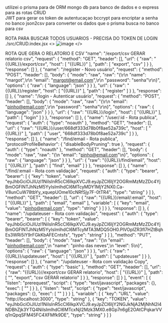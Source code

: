 utilizei o prisma para de ORM 
mongo db para banco de dados
e o express para as rotas CRUD  
JWT para gerar os token de autentucaçao
bccrypt para encriptar a senha no banco
json2csv para converter os dados que o prisma busca no banco para csv





  ROTA PARA BUSCAR TODOS USUARIOS - PRECISA DO TOKEN DE LOGIN ./src/CRUD.index.jsx
	<>
  ![image](https://github.com/user-attachments/assets/8843e020-54ad-4f3b-9e15-6066a21fc9b1)
  </>		

  ROTA QUE GERA O RELATORIO E CSV
			"name": "/export/csv  GERAR relatorio csv",
			"request": {
				"method": "GET",
				"header": [],
				"url": {
					"raw": "{{URL}}/export/csv",
					"host": [
						"{{URL}}"
					],
					"path": [
						"export",
						"csv"
					]
				}
			},
			"response": []
		},
		{
			"name": "/register - Novo usuário",
			"request": {
				"method": "POST",
				"header": [],
				"body": {
					"mode": "raw",
					"raw": "{\r\n    \"name\": \"margot\",\r\n    \"email\": \"margot@email.com\",\r\n    \"password\": \"senha\"\r\n}",
					"options": {
						"raw": {
							"language": "json"
						}
					}
				},
				"url": {
					"raw": "{{URL}}/register",
					"host": [
						"{{URL}}"
					],
					"path": [
						"register"
					]
				}
			},
			"response": []
		},
		{
			"name": "/login - Autenticar usuário",
			"request": {
				"method": "POST",
				"header": [],
				"body": {
					"mode": "raw",
					"raw": "{\r\n    \"email\": \"pinho@email.com\",\r\n    \"password\": \"senha\"\r\n}",
					"options": {
						"raw": {
							"language": "json"
						}
					}
				},
				"url": {
					"raw": "{{URL}}/login",
					"host": [
						"{{URL}}"
					],
					"path": [
						"login"
					]
				}
			},
			"response": []
		},
		{
			"name": "/user/:id - Rota publica",
			"request": {
				"auth": {
					"type": "noauth"
				},
				"method": "GET",
				"header": [],
				"url": {
					"raw": "{{URL}}/user/668df333d78b0f8ae52a739c",
					"host": [
						"{{URL}}"
					],
					"path": [
						"user",
						"668df333d78b0f8ae52a739c"
					]
				}
			},
			"response": []
		},
		{
			"name": "/find/email - Rota publica",
			"protocolProfileBehavior": {
				"disableBodyPruning": true
			},
			"request": {
				"auth": {
					"type": "noauth"
				},
				"method": "GET",
				"header": [],
				"body": {
					"mode": "raw",
					"raw": "{\n    \"email\": \"pinho@email.com\"\n}",
					"options": {
						"raw": {
							"language": "json"
						}
					}
				},
				"url": {
					"raw": "{{URL}}/find/email",
					"host": [
						"{{URL}}"
					],
					"path": [
						"find",
						"email"
					]
				}
			},
			"response": []
		},
		{
			"name": "/find/:email - Rota com validação",
			"request": {
				"auth": {
					"type": "bearer",
					"bearer": [
						{
							"key": "token",
							"value": "eyJhbGciOiJIUzI1NiIsInR5cCI6IkpXVCJ9.eyJpZCI6IjY2OGRmMzMzZDc4YjBmOGFlNTJhNzM5YyIsImlhdCI6MTcyMDY1MjY2NX0.Ca-V8unCuW78tbYy_xquepUOme10cNRfSjy7F-0tTR4",
							"type": "string"
						}
					]
				},
				"method": "GET",
				"header": [],
				"url": {
					"raw": "{{URL}}/email/:email",
					"host": [
						"{{URL}}"
					],
					"path": [
						"email",
						":email"
					],
					"variable": [
						{
							"key": "email",
							"value": "pinho@email.com",
							"type": "string"
						}
					]
				}
			},
			"response": []
		},
		{
			"name": "/updateuser - Rota com validação",
			"request": {
				"auth": {
					"type": "bearer",
					"bearer": [
						{
							"key": "token",
							"value": "eyJhbGciOiJIUzI1NiIsInR5cCI6IkpXVCJ9.eyJpZCI6IjY2OGRmMzMzZDc4YjBmOGFlNTJhNzM5YyIsImlhdCI6MTcyMTA3MDQ5OH0.PlVOpIZR3fl7HZtBqhEs3WRi5iY9rFGkKbAFECntsfs",
							"type": "string"
						}
					]
				},
				"method": "PUT",
				"header": [],
				"body": {
					"mode": "raw",
					"raw": "{\n    \"email\": \"pinho@email.com\",\n    \"name\": \"pinho das neves\",\n    \"level\": 5\n}",
					"options": {
						"raw": {
							"language": "json"
						}
					}
				},
				"url": {
					"raw": "{{URL}}/updateuser",
					"host": [
						"{{URL}}"
					],
					"path": [
						"updateuser"
					]
				}
			},
			"response": []
		},
		{
			"name": "/updateuser - Rota com validação Copy",
			"request": {
				"auth": {
					"type": "basic"
				},
				"method": "GET",
				"header": [],
				"url": {
					"raw": "{{URL}}//export/csv  GERAR relatorio",
					"host": [
						"{{URL}}"
					],
					"path": [
						"",
						"export",
						"csv  GERAR relatorio"
					]
				}
			},
			"response": []
		}
	],
	"event": [
		{
			"listen": "prerequest",
			"script": {
				"type": "text/javascript",
				"packages": {},
				"exec": [
					""
				]
			}
		},
		{
			"listen": "test",
			"script": {
				"type": "text/javascript",
				"packages": {},
				"exec": [
					""
				]
			}
		}
	],
	"variable": [
		{
			"key": "URL",
			"value": "http://localhost:3000",
			"type": "string"
		},
		{
			"key": "TOKEN",
			"value": "eyJhbGciOiJIUzI1NiIsInR5cCI6IkpXVCJ9.eyJpZCI6IjY2NGJkNjA2MjNhN2I4NDBhZjk3YTQ4NiIsImlhdCI6MTcxNjI2Mzk3MX0.e8Gp7n6gE2OAtCPqkarVVq1nQpqSFM45FC4XFMfk9DE",
			"type": "string"
		}
	]
}
